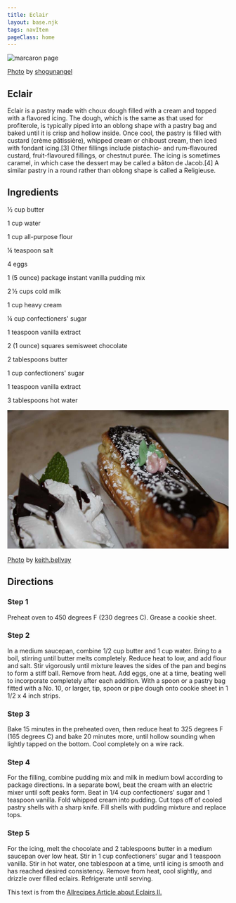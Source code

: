 ```yaml
---
title: Eclair
layout: base.njk
tags: navItem
pageClass: home
---
```

<main>
  <body>
  <section class="recipeherobanner">
  <div class="recipeimg">
    <img src="/images/eclair1.jpg" alt="marcaron page">
     <p class="credit"><a href="https://www.flickr.com/photos/shogunangel/16671170611/in/photolist-rpb7d4-X6hgtz-7i5hCE-9Aes6y-X6hjRM-28MbcdA-W4Mg2g-22jVwbq-c2QpRu-c2Qq3s-oR6sqo-Jo5TSZ-c2QpZ9-XhVxmv-28ewhyZ-5zHZGH-fCiTCL-2hdNwmw-75SJmR-XhVqxa-JLYYFC-rMHRWB-4SZtXp-6b7gHM-5bnW6V-2ikp1mt-2duZTty-4ULVXV-4szp6s-J5QLXo-6FMyYy-L9ur3N-2mC9xWS-x2M8v-RrDBt-onSMzj-2mgERcE-oR5ZR3-4SGkNo-9mE7Pb-asD77a-bEUQ1-Wch3wq-XhVrQv-zJUR6E-2gi6Wp7-HTeQC7-eKmB93-9mE8YA-6pZ4Uz">Photo</a> by <a href="https://www.flickr.com/photos/shogunangel/">shogunangel</a></p>
    </div>
    <div class="recipeheretext">
    <h1> Eclair</h1>
    <p> Eclair is a pastry made with choux dough filled with a cream and topped with a flavored icing. The dough, which is the same as that used for profiterole, is typically piped into an oblong shape with a pastry bag and baked until it is crisp and hollow inside. Once cool, the pastry is filled with custard (crème pâtissière), whipped cream or chiboust cream, then iced with fondant icing.[3] Other fillings include pistachio- and rum-flavoured custard, fruit-flavoured fillings, or chestnut purée. The icing is sometimes caramel, in which case the dessert may be called a bâton de Jacob.[4] A similar pastry in a round rather than oblong shape is called a Religieuse.</p>
    </div>
  </section>
<!-- steps-->
<section class="step">
    <div class="stepdescription">
      <h2>Ingredients</h2>
      <p>½ cup butter</p>
      <p>1 cup water</p>
      <p>1 cup all-purpose flour </p>
      <p>¼ teaspoon salt</p>
      <p>4 eggs</p>
      <p>1 (5 ounce) package instant vanilla pudding mix</p>
      <p>2 ½ cups cold milk</p>
      <p>1 cup heavy cream</p>
      <p>¼ cup confectioners' sugar</p>
      <p>1 teaspoon vanilla extract</p>
      <p>2 (1 ounce) squares semisweet chocolate</p>
      <p>2 tablespoons butter</p>
      <p>1 cup confectioners' sugar</p>
      <p>1 teaspoon vanilla extract</p>
      <p>3 tablespoons hot water</p>
    </div>
    <div class="recipeimg">
      <img src="/images/eclair2.jpg" alt="Eclair">
       <p class="credit"><a href="https://www.flickr.com/photos/fromkeith/5484625150/in/photolist-9mE8YA-6pZ4Uz-4PPCtE-5sSH1N-iX1GC-4fQtDP-bEbcDc-2mfAMC1-aFFvye-opQY4B-fDuWtf-XhVzQP-fkrtjx-5838oA-8BdPzr-byFU2E-LTFiP-4RgM7B-KHsm6K-5838jN-57XVfR-57XUZT-5hX5sA-4RkYJm-5jdEov-ffrhTw-2ijL4Hm-WG9ZxY-76eJFB-opQTN2-WG9Vxo-2npgiB-6rec5v-XhVm8t-47MRE4-47RUuh-2meVusG-6F3nzb-o6BugR-4RgLNt-6pZ3wK-mCBfMp-4RkZxb-6q49LW-6pZ1aK-6K5Agh-4UR9oQ-6pZ72v-ScjKBd-4UR94w">Photo</a> by <a href="https://www.flickr.com/photos/fromkeith/tomassedlacek/">keith.bellvay</a></p>
    </div>
    
  </section>
   <section class="directions">
      <h2>Directions</h2>
      <div class="steplayout">
      <h3 class="w30">Step 1</h3>
      <p class="w70">Preheat oven to 450 degrees F (230 degrees C). Grease a cookie sheet.</p>
      </div>
      <div class="steplayout">
       <h3 class="w30" >Step 2</h3>
       <p class="w70">In a medium saucepan, combine 1/2 cup butter and 1 cup water. Bring to a boil, stirring until butter melts completely. Reduce heat to low, and add flour and salt. Stir vigorously until mixture leaves the sides of the pan and begins to form a stiff ball. Remove from heat. Add eggs, one at a time, beating well to incorporate completely after each addition. With a spoon or a pastry bag fitted with a No. 10, or larger, tip, spoon or pipe dough onto cookie sheet in 1 1/2 x 4 inch strips.</p>
      </div>
      <div class="steplayout">
       <h3 class="w30">Step 3</h3>
       <p class="w70">Bake 15 minutes in the preheated oven, then reduce heat to 325 degrees F (165 degrees C) and bake 20 minutes more, until hollow sounding when lightly tapped on the bottom. Cool completely on a wire rack.</p>
      </div>
      <div class="steplayout">
         <h3 class="w30">Step 4</h3>
         <p class="w70">For the filling, combine pudding mix and milk in medium bowl according to package directions. In a separate bowl, beat the cream with an electric mixer until soft peaks form. Beat in 1/4 cup confectioners' sugar and 1 teaspoon vanilla. Fold whipped cream into pudding. Cut tops off of cooled pastry shells with a sharp knife. Fill shells with pudding mixture and replace tops.</p>
        </div>
      <div class="steplayout">
          <h3 class="w30">Step 5</h3>
          <p class="w70">For the icing, melt the chocolate and 2 tablespoons butter in a medium saucepan over low heat. Stir in 1 cup confectioners' sugar and 1 teaspoon vanilla. Stir in hot water, one tablespoon at a time, until icing is smooth and has reached desired consistency. Remove from heat, cool slightly, and drizzle over filled eclairs. Refrigerate until serving.</p>
      </div>
    <div class="credit">This text is from the <a href="https://www.allrecipes.com/recipe/19010/eclairs-ii/">Allrecipes Article about Eclairs II.</a></div>
      </section>
  
  </body>
</main>